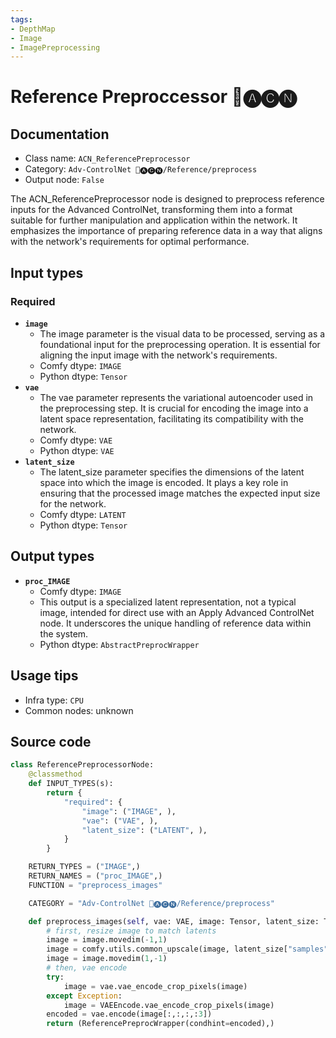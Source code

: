 ```yaml
---
tags:
- DepthMap
- Image
- ImagePreprocessing
---
```


# Reference Preproccessor 🛂🅐🅒🅝
## Documentation
- Class name: `ACN_ReferencePreprocessor`
- Category: `Adv-ControlNet 🛂🅐🅒🅝/Reference/preprocess`
- Output node: `False`

The ACN_ReferencePreprocessor node is designed to preprocess reference inputs for the Advanced ControlNet, transforming them into a format suitable for further manipulation and application within the network. It emphasizes the importance of preparing reference data in a way that aligns with the network's requirements for optimal performance.
## Input types
### Required
- **`image`**
    - The image parameter is the visual data to be processed, serving as a foundational input for the preprocessing operation. It is essential for aligning the input image with the network's requirements.
    - Comfy dtype: `IMAGE`
    - Python dtype: `Tensor`
- **`vae`**
    - The vae parameter represents the variational autoencoder used in the preprocessing step. It is crucial for encoding the image into a latent space representation, facilitating its compatibility with the network.
    - Comfy dtype: `VAE`
    - Python dtype: `VAE`
- **`latent_size`**
    - The latent_size parameter specifies the dimensions of the latent space into which the image is encoded. It plays a key role in ensuring that the processed image matches the expected input size for the network.
    - Comfy dtype: `LATENT`
    - Python dtype: `Tensor`
## Output types
- **`proc_IMAGE`**
    - Comfy dtype: `IMAGE`
    - This output is a specialized latent representation, not a typical image, intended for direct use with an Apply Advanced ControlNet node. It underscores the unique handling of reference data within the system.
    - Python dtype: `AbstractPreprocWrapper`
## Usage tips
- Infra type: `CPU`
- Common nodes: unknown


## Source code
```python
class ReferencePreprocessorNode:
    @classmethod
    def INPUT_TYPES(s):
        return {
            "required": {
                "image": ("IMAGE", ),
                "vae": ("VAE", ),
                "latent_size": ("LATENT", ),
            }
        }

    RETURN_TYPES = ("IMAGE",)
    RETURN_NAMES = ("proc_IMAGE",)
    FUNCTION = "preprocess_images"

    CATEGORY = "Adv-ControlNet 🛂🅐🅒🅝/Reference/preprocess"

    def preprocess_images(self, vae: VAE, image: Tensor, latent_size: Tensor):
        # first, resize image to match latents
        image = image.movedim(-1,1)
        image = comfy.utils.common_upscale(image, latent_size["samples"].shape[3] * 8, latent_size["samples"].shape[2] * 8, 'nearest-exact', "center")
        image = image.movedim(1,-1)
        # then, vae encode
        try:
            image = vae.vae_encode_crop_pixels(image)
        except Exception:
            image = VAEEncode.vae_encode_crop_pixels(image)
        encoded = vae.encode(image[:,:,:,:3])
        return (ReferencePreprocWrapper(condhint=encoded),)

```
